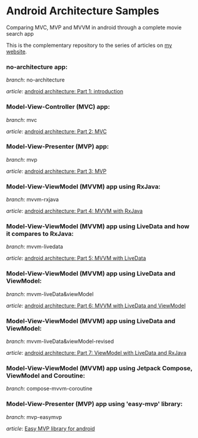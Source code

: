 <h1>Android Architecture Samples</h1>
Comparing MVC, MVP and MVVM  in android through a complete movie search app

This is the complementary repository to the series of articles on <a href="http://www.digigene.com">my website</a>.

<h3>no-architecture app:</h3>
<p><i>branch</i>: no-architecture</p>
<p><i>article</i>: <a href="http://www.digigene.com/architecture/android-architecture-part1/">android architecture: Part 1: introduction</a></p>

<h3>Model-View-Controller (MVC) app:</h3>
<p><i>branch</i>: mvc</p>
<p><i>article</i>: <a href="http://www.digigene.com/architecture/android-architecture-part-2-mvc/">android architecture: Part 2: MVC</a></p>

<h3>Model-View-Presenter (MVP) app:</h3>
<p><i>branch</i>: mvp</p>
<p><i>article</i>: <a href="http://www.digigene.com/architecture/android-architecture-part-3-mvp/">android architecture: Part 3: MVP</a></p>

<h3>Model-View-ViewModel (MVVM) app using RxJava:</h3>
<p><i>branch</i>: mvvm-rxjava</p>
<p><i>article</i>: <a href="http://www.digigene.com/architecture/android-architecture-part-4-mvvm-with-rxjava/">android architecture: Part 4: MVVM with RxJava</a></p>

<h3>Model-View-ViewModel (MVVM) app using LiveData and how it compares to RxJava:</h3>
<p><i>branch</i>: mvvm-livedata</p>
<p><i>article</i>: <a href="http://www.digigene.com/architecture/android-architecture-part-5-mvvm-with-livedata/">android architecture: Part 5: MVVM with LiveData</a></p>

<h3>Model-View-ViewModel (MVVM) app using LiveData and ViewModel:</h3>
<p><i>branch</i>: mvvm-liveData&viewModel</p>
<p><i>article</i>: <a href="http://www.digigene.com/architecture/android-architecture-part-6-mvvm-with-livedata-and-viewmodel/">android architecture: Part 6: MVVM with LiveData and ViewModel</a></p>

<h3>Model-View-ViewModel (MVVM) app using LiveData and ViewModel:</h3>
<p><i>branch</i>: mvvm-liveData&viewModel-revised</p>
<p><i>article</i>: <a href="http://digigene.com/architecture/android-architecture-part-7-viewmodel-livedata-rxjava-mvvm/">android architecture: Part 7: ViewModel with LiveData and RxJava</a></p>

<h3>Model-View-ViewModel (MVVM) app using Jetpack Compose, ViewModel and Coroutine:</h3>
<p><i>branch</i>: compose-mvvm-coroutine</p>

<h3>Model-View-Presenter (MVP) app using 'easy-mvp' library:</h3>
<p><i>branch</i>: mvp-easymvp</p>
<p><i>article</i>: <a href="http://www.digigene.com/architecture/easy-mvp-library-for-android/">Easy MVP library for android</a></p>
